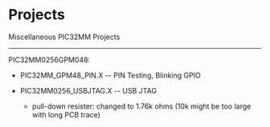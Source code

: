 # Projects
Miscellaneous PIC32MM Projects

---------------------------
PIC32MM0256GPM048:

* PIC32MM_GPM48_PIN.X  --  PIN Testing, Blinking GPIO 

* PIC32MM0256_USBJTAG.X -- USB JTAG
    * pull-down resister: changed to 1.76k ohms (10k might be too large with long PCB trace)

